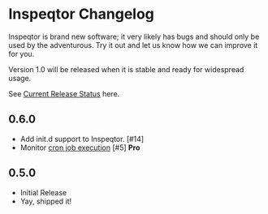 # Inspeqtor Changelog

Inspeqtor is brand new software; it very likely has bugs and
should only be used by the adventurous.  Try it out and let us know
how we can improve it for you.

Version 1.0 will be released when it is stable and ready for widespread usage.

See [Current Release Status](https://github.com/mperham/inspeqtor/milestones) here.

## 0.6.0

- Add init.d support to Inspeqtor. [#14]
- Monitor [cron job execution](https://github.com/mperham/inspeqtor/wiki/Pro-Recurring-Jobs) [#5] **Pro**

## 0.5.0

- Initial Release
- Yay, shipped it!
